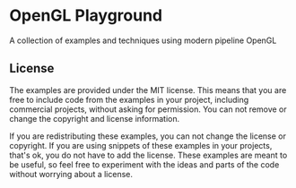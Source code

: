 # OpenGL Playground

A collection of examples and techniques using modern pipeline OpenGL


## License
The examples are provided under the MIT license.
This means that you are free to include code from the examples in your project, including commercial projects, without asking for permission.
You can not remove or change the copyright and license information.

If you are redistributing these examples, you can not change the license or copyright.
If you are using snippets of these examples in your projects, that's ok, you do not have to add the license.
These examples are meant to be useful, so feel free to experiment with the ideas and parts of the code without worrying about a license.
